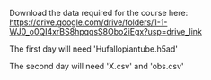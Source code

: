 Download the data required for the course here: 
https://drive.google.com/drive/folders/1-1-WJ0_o0QI4xrBS8hpqqsS8Obo2iEgx?usp=drive_link

The first day will need 'Hufallopiantube.h5ad'

The second day will need 'X.csv' and 'obs.csv' 
